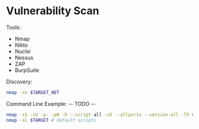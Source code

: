 # Vulnerability Scan

Tools:
 - Nmap
 - Nikto
 - Nuclei
 - Nessus
 - ZAP
 - BurpSuite

Discovery:
``` bash
nmap -sn $TARGET_NET
```

Command Line Example: -- TODO --
``` bash
nmap -sS -sU -p- -pN -O --script all -sV --allports --version-all -T5 $TARGET # all port, all scripts
nmap -sC $TARGET # default scripts
```